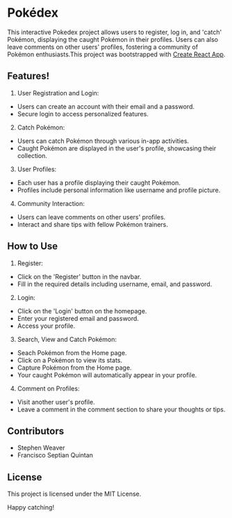 # Pokédex

This interactive Pokedex project allows users to register, log in, and 'catch' Pokémon, displaying the caught Pokémon in their profiles. Users can also leave comments on other users' profiles, fostering a community of Pokémon enthusiasts.This project was bootstrapped with [Create React App](https://github.com/facebook/create-react-app).

## Features!

1. User Registration and Login:

  - Users can create an account with their email and a password.
  - Secure login to access personalized features.

2. Catch Pokémon:

  - Users can catch Pokémon through various in-app activities.
  - Caught Pokémon are displayed in the user's profile, showcasing their collection.

3. User Profiles:

  - Each user has a profile displaying their caught Pokémon.
  - Profiles include personal information like username and profile picture.

4. Community Interaction:

  - Users can leave comments on other users' profiles.
  - Interact and share tips with fellow Pokémon trainers.

## How to Use

1. Register:

  - Click on the 'Register' button in the navbar.
  - Fill in the required details including username, email, and password.

2. Login:
  - Click on the 'Login' button on the homepage.
  - Enter your registered email and password.
  - Access your profile.

3. Search, View and Catch Pokémon:
  - Seach Pokémon from the Home page.
  - Click on a Pokémon to view its stats.
  - Capture Pokémon from the Home page.
  - Your caught Pokémon will automatically appear in your profile.

4. Comment on Profiles:
  - Visit another user's profile.
  - Leave a comment in the comment section to share your thoughts or tips.

## Contributors
  - Stephen Weaver
  - Francisco Septian Quintan

## License

This project is licensed under the MIT License.

Happy catching!